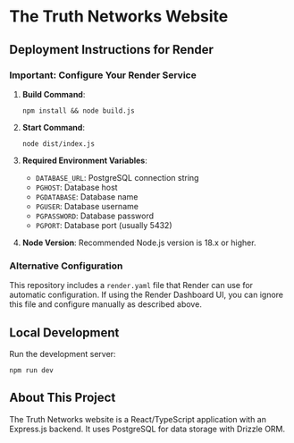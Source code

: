 # The Truth Networks Website

## Deployment Instructions for Render

### Important: Configure Your Render Service

1. **Build Command**: 
   ```
   npm install && node build.js
   ```

2. **Start Command**: 
   ```
   node dist/index.js
   ```

3. **Required Environment Variables**:
   - `DATABASE_URL`: PostgreSQL connection string
   - `PGHOST`: Database host
   - `PGDATABASE`: Database name
   - `PGUSER`: Database username
   - `PGPASSWORD`: Database password  
   - `PGPORT`: Database port (usually 5432)

4. **Node Version**: 
   Recommended Node.js version is 18.x or higher.

### Alternative Configuration

This repository includes a `render.yaml` file that Render can use for automatic configuration. If using the Render Dashboard UI, you can ignore this file and configure manually as described above.

## Local Development

Run the development server:
```
npm run dev
```

## About This Project

The Truth Networks website is a React/TypeScript application with an Express.js backend. It uses PostgreSQL for data storage with Drizzle ORM.